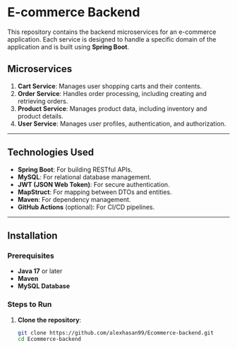 # E-commerce Backend

This repository contains the backend microservices for an e-commerce application. Each service is designed to handle a specific domain of the application and is built using **Spring Boot**.

## Microservices

1. **Cart Service**: Manages user shopping carts and their contents.
2. **Order Service**: Handles order processing, including creating and retrieving orders.
3. **Product Service**: Manages product data, including inventory and product details.
4. **User Service**: Manages user profiles, authentication, and authorization.

---

## Technologies Used

- **Spring Boot**: For building RESTful APIs.
- **MySQL**: For relational database management.
- **JWT (JSON Web Token)**: For secure authentication.
- **MapStruct**: For mapping between DTOs and entities.
- **Maven**: For dependency management.
- **GitHub Actions** (optional): For CI/CD pipelines.

---

## Installation

### Prerequisites
- **Java 17** or later
- **Maven**
- **MySQL Database**

### Steps to Run

1. **Clone the repository**:
   ```bash
   git clone https://github.com/alexhasan99/Ecommerce-backend.git
   cd Ecommerce-backend
